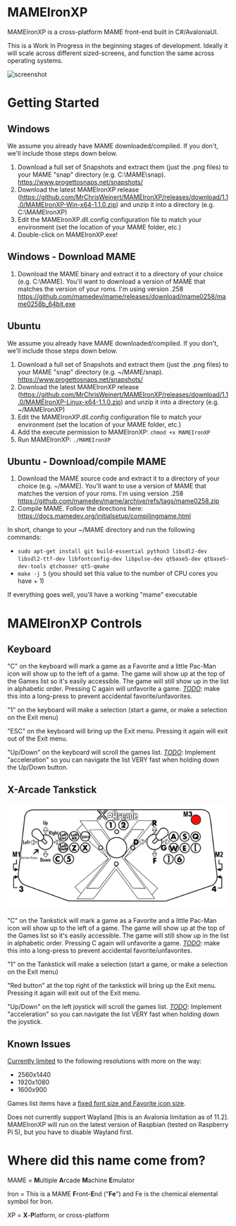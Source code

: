 # MAMEIronXP
MAMEIronXP is a cross-platform MAME front-end built in C#/AvaloniaUI.

This is a Work In Progress in the beginning stages of development.
Ideally it will scale across different sized-screens, and function the same across operating systems.

![screenshot](https://github.com/MrChrisWeinert/MAMEIronXP/blob/main/Assets/Animation.gif?raw=true)

# Getting Started
## Windows
We assume you already have MAME downloaded/compiled. If you don't, we'll include those steps down below.
1) Download a full set of Snapshots and extract them (just the .png files) to your MAME "snap" directory (e.g. C:\MAME\snap). https://www.progettosnaps.net/snapshots/
2) Download the latest MAMEIronXP release (https://github.com/MrChrisWeinert/MAMEIronXP/releases/download/1.1.0/MAMEIronXP-Win-x64-1.1.0.zip) and unzip it into a directory (e.g. C:\MAMEIronXP)
3) Edit the MAMEIronXP.dll.config configuration file to match your environment (set the location of your MAME folder, etc.)
4) Double-click on MAMEIronXP.exe!


## Windows - Download MAME
1) Download the MAME binary and extract it to a directory of your choice (e.g. C:\MAME). You'll want to download a version of MAME that matches the version of your roms. I'm using version .258
https://github.com/mamedev/mame/releases/download/mame0258/mame0258b_64bit.exe

## Ubuntu
We assume you already have MAME downloaded/compiled. If you don't, we'll include those steps down below.
1) Download a full set of Snapshots and extract them (just the .png files) to your MAME "snap" directory (e.g. ~/MAME/snap). https://www.progettosnaps.net/snapshots/
2) Download the latest MAMEIronXP release (https://github.com/MrChrisWeinert/MAMEIronXP/releases/download/1.1.0/MAMEIronXP-Linux-x64-1.1.0.zip) and unzip it into a directory (e.g. ~/MAMEIronXP)
3) Edit the MAMEIronXP.dll.config configuration file to match your environment (set the location of your MAME folder, etc.)
4) Add the execute permission to MAMEIronXP: ```chmod +x MAMEIronXP```
5) Run MAMEIronXP: ```./MAMEIronXP```

## Ubuntu - Download/compile MAME
1) Download the MAME source code and extract it to a directory of your choice (e.g. ~/MAME). You'll want to use a version of MAME that matches the version of your roms. I'm using version .258
https://github.com/mamedev/mame/archive/refs/tags/mame0258.zip
2) Compile MAME. Follow the directions here: https://docs.mamedev.org/initialsetup/compilingmame.html 

In short, change to your ~/MAME directory and run the following commands:
  -  ```sudo apt-get install git build-essential python3 libsdl2-dev libsdl2-ttf-dev libfontconfig-dev libpulse-dev qtbase5-dev qtbase5-dev-tools qtchooser qt5-qmake```
  -  ```make -j 5``` (you should set this value to the number of CPU cores you have + 1)
 

  If everything goes well, you'll have a working "mame" executable


# MAMEIronXP Controls
## Keyboard
"C" on the keyboard will mark a game as a Favorite and a little Pac-Man icon will show up to the left of a game. The game will show up at the top of the Games list so it's easily accessible. The game will still show up in the list in alphabetic order. Pressing C again will unfavorite a game.
[_TODO_](https://github.com/MrChrisWeinert/MAMEIronXP/issues/12): make this into a long-press to prevent accidental favorite/unfavorites.

"1" on the keyboard will make a selection (start a game, or make a selection on the Exit menu)

"ESC" on the keyboard will bring up the Exit menu. Pressing it again will exit out of the Exit menu.

"Up/Down" on the keyboard will scroll the games list.
[_TODO_](https://github.com/MrChrisWeinert/MAMEIronXP/issues/13): Implement "acceleration" so you can navigate the list VERY fast when holding down the Up/Down button.


## X-Arcade Tankstick
![screenshot](https://github.com/MrChrisWeinert/MAMEIronXP/blob/main/Assets/X-Arcade-Tankstick.png?raw=true)

"C" on the Tankstick will mark a game as a Favorite and a little Pac-Man icon will show up to the left of a game. The game will show up at the top of the Games list so it's easily accessible. The game will still show up in the list in alphabetic order. Pressing C again will unfavorite a game.
[_TODO_](https://github.com/MrChrisWeinert/MAMEIronXP/issues/12): make this into a long-press to prevent accidental favorite/unfavorites.

"1" on the Tankstick will make a selection (start a game, or make a selection on the Exit menu)

"Red button" at the top right of the tankstick will bring up the Exit menu. Pressing it again will exit out of the Exit menu.

"Up/Down" on the left joystick will scroll the games list.
[_TODO_](https://github.com/MrChrisWeinert/MAMEIronXP/issues/13): Implement "acceleration" so you can navigate the list VERY fast when holding down the joystick.


## Known Issues
[Currently limited](https://github.com/MrChrisWeinert/MAMEIronXP/issues/7) to the following resolutions with more on the way:
- 2560x1440
- 1920x1080
- 1600x900


Games list items have a [fixed font size and Favorite icon size](https://github.com/MrChrisWeinert/MAMEIronXP/issues/7).

Does not currently support Wayland [this is an Avalonia limitation as of 11.2]. MAMEIronXP will run on the latest version of Raspbian (tested on Raspberry Pi 5), but you have to disable Wayland first.


# Where did this name come from?
MAME = **M**ultiple **A**rcade **M**achine **E**mulator

Iron = This is a MAME **F**ront-**E**nd ("**Fe**") and Fe is the chemical elemental symbol for Iron.

XP = **X**-**P**latform, or cross-platform
